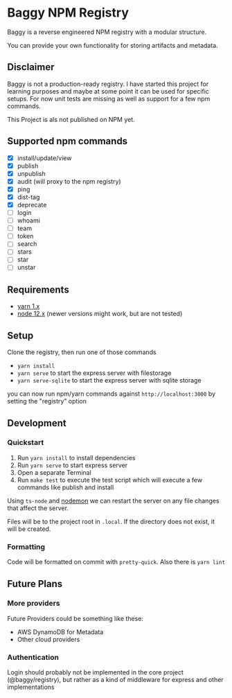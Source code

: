 # Baggy NPM Registry

Baggy is a reverse engineered NPM registry with a modular structure.

You can provide your own functionality for storing artifacts and metadata.

## Disclaimer

Baggy is not a production-ready registry. I have started this project for learning purposes
and maybe at some point it can be used for specific setups.
For now unit tests are missing as well as support for a few npm commands.

This Project is als not published on NPM yet.

## Supported npm commands

- [x] install/update/view
- [x] publish
- [x] unpublish
- [x] audit (will proxy to the npm registry)
- [x] ping
- [x] dist-tag
- [x] deprecate
- [ ] login
- [ ] whoami
- [ ] team
- [ ] token
- [ ] search
- [ ] stars
- [ ] star
- [ ] unstar

## Requirements

- [yarn 1.x](https://yarnpkg.com/)
- [node 12.x](https://nodejs.org/en/) (newer versions might work, but are not tested)

## Setup

Clone the registry, then run one of those commands

- `yarn install`
- `yarn serve` to start the express server with filestorage
- `yarn serve-sqlite` to start the express server with sqlite storage

you can now run npm/yarn commands against `http://localhost:3000` by setting the "registry" option

## Development

### Quickstart

1. Run `yarn install` to install dependencies
2. Run `yarn serve` to start express server
3. Open a separate Terminal
4. Run `make test` to execute the test script which will execute a few commands like publish and install

Using `ts-node` and [nodemon](https://www.npmjs.com/package/nodemon)
we can restart the server on any file changes that affect the server.

Files will be to the project root in `.local`. If the directory does not exist, it will be created.

### Formatting

Code will be formatted on commit with `pretty-quick`. Also there is `yarn lint`

## Future Plans

### More providers

Future Providers could be something like these:

- AWS DynamoDB for Metadata
- Other cloud providers

### Authentication

Login should probably not be implemented in the core project (@baggy/registry),
but rather as a kind of middleware for express and other implementations
